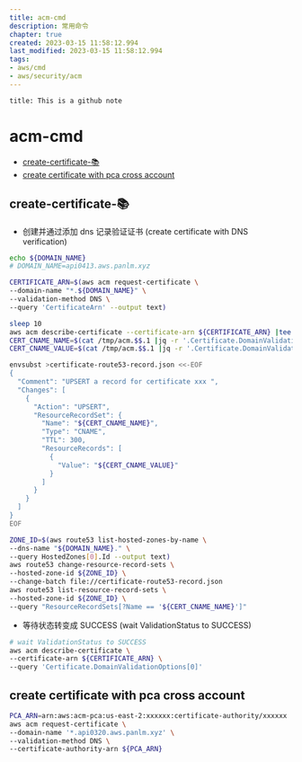 ```yaml
---
title: acm-cmd
description: 常用命令 
chapter: true
created: 2023-03-15 11:58:12.994
last_modified: 2023-03-15 11:58:12.994
tags: 
- aws/cmd 
- aws/security/acm 
---
```


```ad-attention
title: This is a github note

```

# acm-cmd

- [create-certificate-📚](#create-certificate-)
- [create certificate with pca  cross account](#create-certificate-with-pca--cross-account)


## create-certificate-📚

- 创建并通过添加 dns 记录验证证书 (create certificate with DNS verification)
```sh
echo ${DOMAIN_NAME}
# DOMAIN_NAME=api0413.aws.panlm.xyz

CERTIFICATE_ARN=$(aws acm request-certificate \
--domain-name "*.${DOMAIN_NAME}" \
--validation-method DNS \
--query 'CertificateArn' --output text)

sleep 10
aws acm describe-certificate --certificate-arn ${CERTIFICATE_ARN} |tee /tmp/acm.$$.1
CERT_CNAME_NAME=$(cat /tmp/acm.$$.1 |jq -r '.Certificate.DomainValidationOptions[0].ResourceRecord.Name')
CERT_CNAME_VALUE=$(cat /tmp/acm.$$.1 |jq -r '.Certificate.DomainValidationOptions[0].ResourceRecord.Value')

envsubst >certificate-route53-record.json <<-EOF
{
  "Comment": "UPSERT a record for certificate xxx ",
  "Changes": [
    {
      "Action": "UPSERT",
      "ResourceRecordSet": {
        "Name": "${CERT_CNAME_NAME}",
        "Type": "CNAME",
        "TTL": 300,
        "ResourceRecords": [
          {
            "Value": "${CERT_CNAME_VALUE}"
          }
        ]
      }
    }
  ]
}
EOF

ZONE_ID=$(aws route53 list-hosted-zones-by-name \
--dns-name "${DOMAIN_NAME}." \
--query HostedZones[0].Id --output text) 
aws route53 change-resource-record-sets \
--hosted-zone-id ${ZONE_ID} \
--change-batch file://certificate-route53-record.json 
aws route53 list-resource-record-sets \
--hosted-zone-id ${ZONE_ID} \
--query "ResourceRecordSets[?Name == '${CERT_CNAME_NAME}']"

```

- 等待状态转变成 SUCCESS (wait ValidationStatus to SUCCESS)
```sh
# wait ValidationStatus to SUCCESS
aws acm describe-certificate \
--certificate-arn ${CERTIFICATE_ARN} \
--query 'Certificate.DomainValidationOptions[0]' 

```


## create certificate with pca  cross account

```sh
PCA_ARN=arn:aws:acm-pca:us-east-2:xxxxxx:certificate-authority/xxxxxx
aws acm request-certificate \
--domain-name '*.api0320.aws.panlm.xyz' \
--validation-method DNS \
--certificate-authority-arn ${PCA_ARN}

```





